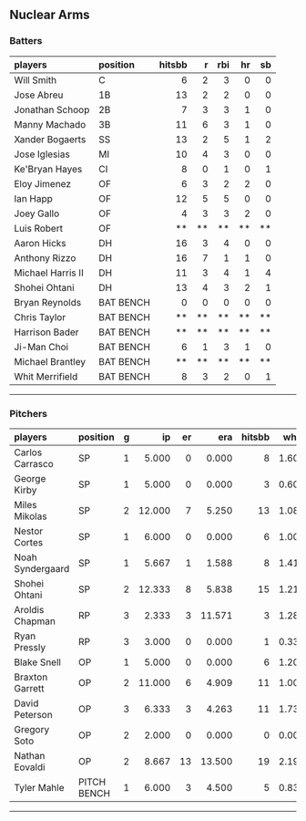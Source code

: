 ## Nuclear Arms

### Batters

 
|players           |position  | hitsbb|  r| rbi| hr| sb| 
|:-----------------|:---------|------:|--:|---:|--:|--:| 
|Will Smith        |C         |      6|  2|   3|  0|  0| 
|Jose Abreu        |1B        |     13|  2|   2|  0|  0| 
|Jonathan Schoop   |2B        |      7|  3|   3|  1|  0| 
|Manny Machado     |3B        |     11|  6|   3|  1|  0| 
|Xander Bogaerts   |SS        |     13|  2|   5|  1|  2| 
|Jose Iglesias     |MI        |     10|  4|   3|  0|  0| 
|Ke'Bryan Hayes    |CI        |      8|  0|   1|  0|  1| 
|Eloy Jimenez      |OF        |      6|  3|   2|  2|  0| 
|Ian Happ          |OF        |     12|  5|   5|  0|  0| 
|Joey Gallo        |OF        |      4|  3|   3|  2|  0| 
|Luis Robert       |OF        |     **| **|  **| **| **| 
|Aaron Hicks       |DH        |     16|  3|   4|  0|  0| 
|Anthony Rizzo     |DH        |     16|  7|   1|  1|  0| 
|Michael Harris II |DH        |     11|  3|   4|  1|  4| 
|Shohei Ohtani     |DH        |     13|  4|   3|  2|  1| 
|Bryan Reynolds    |BAT BENCH |      0|  0|   0|  0|  0| 
|Chris Taylor      |BAT BENCH |     **| **|  **| **| **| 
|Harrison Bader    |BAT BENCH |     **| **|  **| **| **| 
|Ji-Man Choi       |BAT BENCH |      6|  1|   3|  1|  0| 
|Michael Brantley  |BAT BENCH |     **| **|  **| **| **| 
|Whit Merrifield   |BAT BENCH |      8|  3|   2|  0|  1| 


* * *

### Pitchers

 
|players          |position    |  g|     ip| er|    era| hitsbb|  whip| so|  w| sv| 
|:----------------|:-----------|--:|------:|--:|------:|------:|-----:|--:|--:|--:| 
|Carlos Carrasco  |SP          |  1|  5.000|  0|  0.000|      8| 1.600|  1|  0|  0| 
|George Kirby     |SP          |  1|  5.000|  0|  0.000|      3| 0.600|  4|  0|  0| 
|Miles Mikolas    |SP          |  2| 12.000|  7|  5.250|     13| 1.083|  8|  1|  0| 
|Nestor Cortes    |SP          |  1|  6.000|  0|  0.000|      6| 1.000|  7|  1|  0| 
|Noah Syndergaard |SP          |  1|  5.667|  1|  1.588|      8| 1.412|  6|  0|  0| 
|Shohei Ohtani    |SP          |  2| 12.333|  8|  5.838|     15| 1.216| 22|  0|  0| 
|Aroldis Chapman  |RP          |  3|  2.333|  3| 11.571|      3| 1.286|  4|  0|  0| 
|Ryan Pressly     |RP          |  3|  3.000|  0|  0.000|      1| 0.333|  5|  0|  2| 
|Blake Snell      |OP          |  1|  5.000|  0|  0.000|      6| 1.200|  5|  1|  0| 
|Braxton Garrett  |OP          |  2| 11.000|  6|  4.909|     11| 1.000| 15|  1|  0| 
|David Peterson   |OP          |  3|  6.333|  3|  4.263|     11| 1.737| 10|  0|  0| 
|Gregory Soto     |OP          |  2|  2.000|  0|  0.000|      0| 0.000|  4|  0|  0| 
|Nathan Eovaldi   |OP          |  2|  8.667| 13| 13.500|     19| 2.192|  4|  0|  0| 
|Tyler Mahle      |PITCH BENCH |  1|  6.000|  3|  4.500|      5| 0.833|  5|  1|  0| 


* * *


